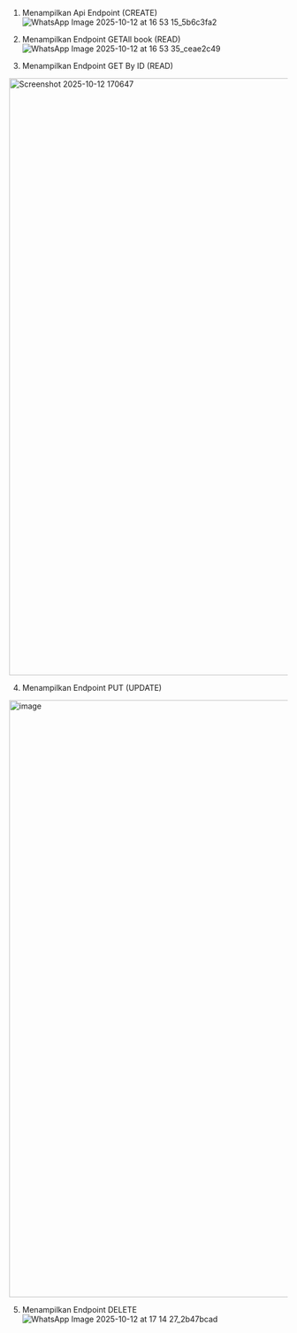 1. Menampilkan Api Endpoint (CREATE)
![WhatsApp Image 2025-10-12 at 16 53 15_5b6c3fa2](https://github.com/user-attachments/assets/1ac4831f-b34f-4714-a86c-338f9fa0d4bc)

2. Menampilkan Endpoint GETAll book (READ)
![WhatsApp Image 2025-10-12 at 16 53 35_ceae2c49](https://github.com/user-attachments/assets/1ea9fbc0-785e-4512-bbce-329b0bd4a298)

3. Menampilkan Endpoint GET By ID (READ)
<img width="1920" height="1080" alt="Screenshot 2025-10-12 170647" src="https://github.com/user-attachments/assets/4daa8aa9-920e-46ee-81bf-a983a60a8970" />

4. Menampilkan Endpoint PUT (UPDATE)
<img width="1920" height="1080" alt="image" src="https://github.com/user-attachments/assets/b313f20f-7a05-4463-9daa-15e22350f663" />

5. Menampilkan Endpoint DELETE
![WhatsApp Image 2025-10-12 at 17 14 27_2b47bcad](https://github.com/user-attachments/assets/c0f647dc-8aa1-4655-bb32-c8b0c4da8745)




